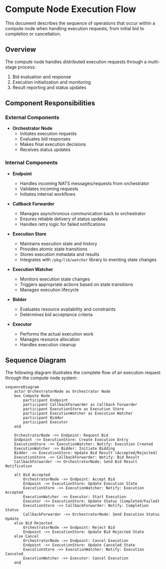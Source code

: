# Compute Node Execution Flow

This document describes the sequence of operations that occur within a compute node when handling execution requests, from initial bid to completion or cancellation.

## Overview

The compute node handles distributed execution requests through a multi-stage process:
1. Bid evaluation and response
2. Execution initialization and monitoring
3. Result reporting and status updates

## Component Responsibilities

### External Components
- **Orchestrator Node**
    - Initiates execution requests
    - Evaluates bid responses
    - Makes final execution decisions
    - Receives status updates

### Internal Components
- **Endpoint**
    - Handles incoming NATS messages/requests from orchestrator
    - Validates incoming requests
    - Initiates internal workflows

- **Callback Forwarder**
    - Manages asynchronous communication back to orchestrator
    - Ensures reliable delivery of status updates
    - Handles retry logic for failed notifications

- **Execution Store**
    - Maintains execution state and history
    - Provides atomic state transitions
    - Stores execution metadata and results
    - Integrates with `/pkg/lib/watcher` library to eventing state changes

- **Execution Watcher**
    - Monitors execution state changes
    - Triggers appropriate actions based on state transitions
    - Manages execution lifecycle

- **Bidder**
    - Evaluates resource availability and constraints
    - Determines bid acceptance criteria

- **Executor**
    - Performs the actual execution work
    - Manages resource allocation
    - Handles execution cleanup

## Sequence Diagram

The following diagram illustrates the complete flow of an execution request through the compute node system:

```mermaid
sequenceDiagram
    actor OrchestratorNode as Orchestrator Node
    box Compute Node
        participant Endpoint
        participant CallbackForwarder as Callback Forwarder
        participant ExecutionStore as Execution Store
        participant ExecutionWatcher as Execution Watcher
        participant Bidder
        participant Executor
    end

    OrchestratorNode ->> Endpoint: Request Bid
    Endpoint ->> ExecutionStore: Create Execution Entry
    ExecutionStore ->> ExecutionWatcher: Notify: Execution Created
    ExecutionWatcher ->> Bidder: Initiate Bidding
    Bidder ->> ExecutionStore: Update Bid Result (Accepted/Rejected)
    ExecutionStore ->> CallbackForwarder: Notify: Bid Result
    CallbackForwarder ->> OrchestratorNode: Send Bid Result Notification

    alt Bid Accepted
        OrchestratorNode ->> Endpoint: Accept Bid
        Endpoint ->> ExecutionStore: Update Execution State
        ExecutionStore ->> ExecutionWatcher: Notify: Execution Accepted
        ExecutionWatcher ->> Executor: Start Execution
        Executor ->> ExecutionStore: Update Status (Completed/Failed)
        ExecutionStore ->> CallbackForwarder: Notify: Completion Status
        CallbackForwarder ->> OrchestratorNode: Send Execution Status Update
    else Bid Rejected
        OrchestratorNode ->> Endpoint: Reject Bid
        Endpoint ->> ExecutionStore: Update Bid Rejected State
    else Cancel
        OrchestratorNode ->> Endpoint: Cancel Execution
        Endpoint ->> ExecutionStore: Update Canceled State
        ExecutionStore ->> ExecutionWatcher: Notify: Execution Canceled
        ExecutionWatcher ->> Executor: Cancel Execution
    end
```
